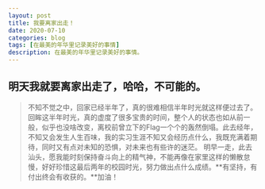 ```yaml
---
layout: post
title: 我要离家出走！
date: 2020-07-10
categories: blog
tags: [在最美的年华里记录美好的事情]
description: 在最美的年华里记录美好的事情。
---
```



## 明天我就要离家出走了，哈哈，不可能的。
> 不知不觉之中，回家已经半年了，真的很难相信半年时光就这样便过去了。回眸这半年时光，真的虚度了很多宝贵的时间，整个人的状态也如从前一般，似乎也没啥改变，离校前曾立下的Flag一个个的轰然倒塌。此去经年，不知又会发生人生百味，我的实习生涯不知又会经历点什么，我既充满着期待，同时又有点对未知的恐惧，对未来也有些许的迷茫。
> 明早一走，此去汕头，愿我能时刻保持奋斗向上的精气神，不能再像在家里这样的懒散怠慢，好好珍惜这最后两年的校园时光，努力做出点什么成绩。**有坚持，有付出终会有收获的。**加油！

